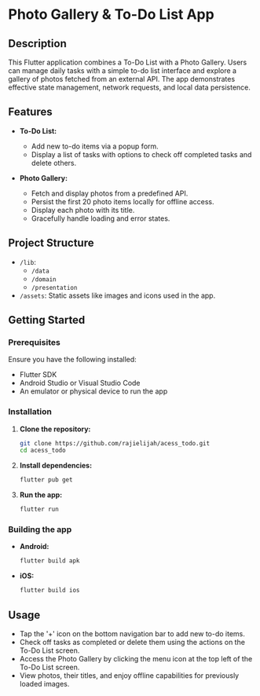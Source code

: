 # Photo Gallery & To-Do List App

## Description

This Flutter application combines a To-Do List with a Photo Gallery. Users can manage daily tasks with a simple to-do list interface and explore a gallery of photos fetched from an external API. The app demonstrates effective state management, network requests, and local data persistence.

## Features

- **To-Do List:**
  - Add new to-do items via a popup form.
  - Display a list of tasks with options to check off completed tasks and delete others.
  
- **Photo Gallery:**
  - Fetch and display photos from a predefined API.
  - Persist the first 20 photo items locally for offline access.
  - Display each photo with its title.
  - Gracefully handle loading and error states.

## Project Structure

- `/lib`:
  - `/data`
  - `/domain`
  - `/presentation`
- `/assets`: Static assets like images and icons used in the app.

## Getting Started

### Prerequisites

Ensure you have the following installed:
- Flutter SDK
- Android Studio or Visual Studio Code
- An emulator or physical device to run the app

### Installation

1. **Clone the repository:**
   ```bash
   git clone https://github.com/rajielijah/acess_todo.git
   cd acess_todo
   ```

2. **Install dependencies:**
   ```bash
   flutter pub get
   ```

3. **Run the app:**
   ```bash
   flutter run
   ```

### Building the app

- **Android:**
  ```bash
  flutter build apk
  ```

- **iOS:**
  ```bash
  flutter build ios
  ```

## Usage

- Tap the '+' icon on the bottom navigation bar to add new to-do items.
- Check off tasks as completed or delete them using the actions on the To-Do List screen.
- Access the Photo Gallery by clicking the menu icon at the top left of the To-Do List screen.
- View photos, their titles, and enjoy offline capabilities for previously loaded images.
